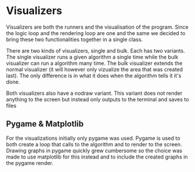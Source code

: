# Visualizers

Visualizers are both the runners and the visualisation of the program. Since the logic loop and the rendering loop are one and the same we decided to bring these two functionalities together in a single class.

There are two kinds of visualizers, single and bulk. Each has two variants. The single visualizer runs a given algorithm a single time while the bulk visualizer can run a algorithm many time. The bulk visualizer extends the normal visualizer (it will however only vizualize the area that was created last). The only difference is in what it does when the algorithm tells it it's done.

Both visualizers also have a nodraw variant. This variant does not render anything to the screen but instead only outputs to the terminal and saves to files

## Pygame & Matplotlib
For the visualizations initially only pygame was used. Pygame is used to both create a loop that calls to the algorithm and to render to the screen. Drawing graphs in pygame quickly grew cumbersome so the choice was made to use matplotlib for this instead and to include the created graphs in the pygame render.
